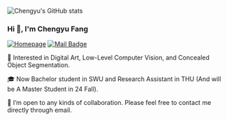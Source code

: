 ![Chengyu's GitHub stats](https://github-readme-stats.vercel.app/api?username=cnyvfang&include_all_commits=true)

<h3>Hi 👋, I'm Chengyu Fang</h3>

[![Homepage](https://img.shields.io/badge/Homepage-ChengyuFang-green.svg "Homepage")](https://chengyufang.tech "Homepage")
[![Mail Badge](https://img.shields.io/badge/-chengyufang.thu@gmail.com-blue?style=flat&logo=Gmail&logoColor=white&link=mailto:chengyufang.thu@gmail.com)](mailto:chengyufang.thu@gmail.com)

🚀 Interested in Digital Art, Low-Level Computer Vision, and Concealed Object Segmentation.

🎓 Now Bachelor student in SWU and Research Assistant in THU (And will be A Master Student in 24 Fall).

💞️ I’m open to any kinds of collaboration. Please feel free to contact me directly through email.



